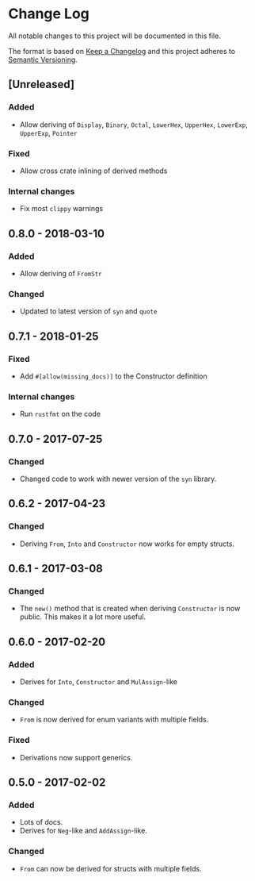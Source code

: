 # Change Log

All notable changes to this project will be documented in this file.

The format is based on [Keep a Changelog](http://keepachangelog.com/)
and this project adheres to [Semantic Versioning](http://semver.org/).

## [Unreleased]

### Added
- Allow deriving of `Display`, `Binary`, `Octal`, `LowerHex`, `UpperHex`, `LowerExp`, `UpperExp`, `Pointer`

### Fixed
- Allow cross crate inlining of derived methods

### Internal changes
- Fix most `clippy` warnings

## 0.8.0 - 2018-03-10

### Added
- Allow deriving of `FromStr`

### Changed
- Updated to latest version of `syn` and `quote`

## 0.7.1 - 2018-01-25

### Fixed
- Add `#[allow(missing_docs)]` to the Constructor definition

### Internal changes
- Run `rustfmt` on the code


## 0.7.0 - 2017-07-25

### Changed
- Changed code to work with newer version of the `syn` library.

## 0.6.2 - 2017-04-23

### Changed
- Deriving `From`, `Into` and `Constructor` now works for empty structs.


## 0.6.1 - 2017-03-08

### Changed
- The `new()` method that is created when deriving `Constructor` is now public.
  This makes it a lot more useful.


## 0.6.0 - 2017-02-20

### Added

- Derives for `Into`, `Constructor` and `MulAssign`-like

### Changed

- `From` is now derived for enum variants with multiple fields.

### Fixed

- Derivations now support generics.


## 0.5.0 - 2017-02-02

### Added

- Lots of docs.
- Derives for `Neg`-like and `AddAssign`-like.

### Changed
- `From` can now be derived for structs with multiple fields.

